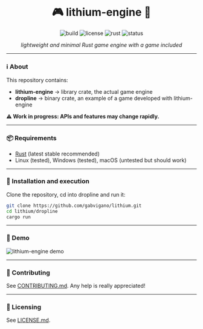 <div align="center">

# 🎮 lithium-engine 🦀

![build](https://img.shields.io/badge/build-passing-brightgreen)
![license](https://img.shields.io/badge/license-non--commercial-blue)
![rust](https://img.shields.io/badge/rust-stable-orange)
![status](https://img.shields.io/badge/status-WIP-yellow)

*lightweight and minimal Rust game engine with a game included*

</div>

---

### ℹ️ About

This repository contains:
- **lithium-engine** → library crate, the actual game engine
- **dropline** → binary crate, an example of a game developed with lithium-engine

**⚠️ Work in progress: APIs and features may change rapidly.**

---

### 📦 Requirements

- [Rust](https://www.rust-lang.org/tools/install) (latest stable recommended)
- Linux (tested), Windows (tested), macOS (untested but should work)

---

### 🚀 Installation and execution

Clone the repository, cd into dropline and run it:

```bash
git clone https://github.com/gabvigano/lithium.git
cd lithium/dropline
cargo run
```

---

### 🎥 Demo

![lithium-engine demo](media/lithium_2.gif)

---

### 🤝 Contributing

See [CONTRIBUTING.md](./CONTRIBUTING.md). Any help is really appreciated!

---

### 📜 Licensing

See [LICENSE.md](./LICENSE.md).
